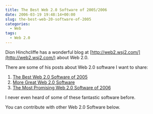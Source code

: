```yaml
---
title: The Best Web 2.0 Software of 2005/2006
date: 2006-03-19 19:48:14+00:00
slug: the-best-web-20-software-of-2005
categories:
  - Web
tags:
  - Web 2.0
---
```


Dion Hinchcliffe has a wonderful blog at [http://web2.wsj2.com/](http://web2.wsj2.com/) about Web 2.0.

There are some of his posts about Web 2.0 software I want to share:

1. [The Best Web 2.0 Software of 2005](http://web2.wsj2.com/the_best_web_20_software_of_2005.htm)
2. [More Great Web 2.0 Software](http://web2.wsj2.com/more_great_web_20_software.htm)
3. [The Most Promising Web 2.0 Software of 2006](http://web2.wsj2.com/the_most_promising_web_20_software_of_2006.htm)

I never even heard of some of these fantastic software before.

You can contribute with other Web 2.0 Software below.
